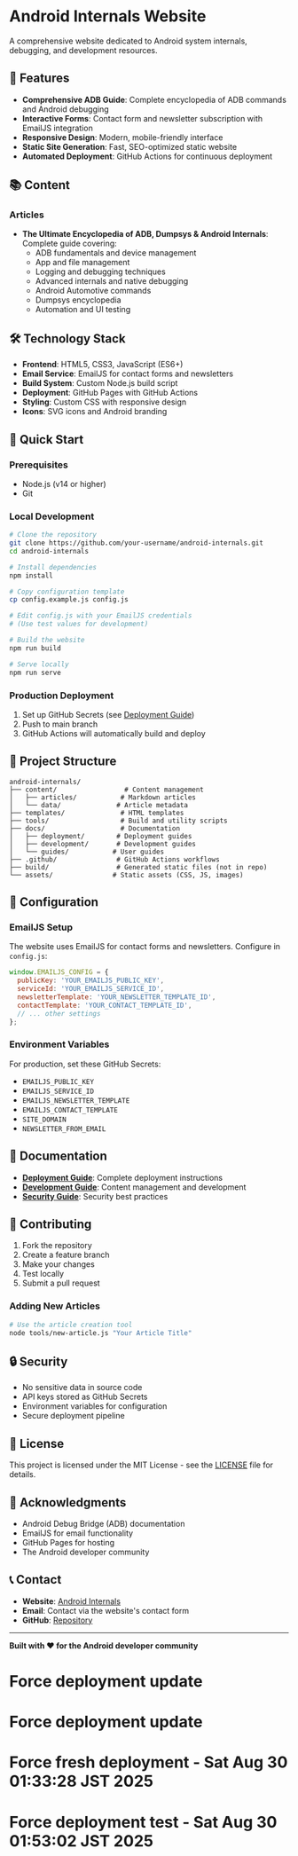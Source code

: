 # Android Internals Website

A comprehensive website dedicated to Android system internals, debugging, and development resources.

## 🚀 Features

- **Comprehensive ADB Guide**: Complete encyclopedia of ADB commands and Android debugging
- **Interactive Forms**: Contact form and newsletter subscription with EmailJS integration
- **Responsive Design**: Modern, mobile-friendly interface
- **Static Site Generation**: Fast, SEO-optimized static website
- **Automated Deployment**: GitHub Actions for continuous deployment

## 📚 Content

### Articles
- **The Ultimate Encyclopedia of ADB, Dumpsys & Android Internals**: Complete guide covering:
  - ADB fundamentals and device management
  - App and file management
  - Logging and debugging techniques
  - Advanced internals and native debugging
  - Android Automotive commands
  - Dumpsys encyclopedia
  - Automation and UI testing

## 🛠️ Technology Stack

- **Frontend**: HTML5, CSS3, JavaScript (ES6+)
- **Email Service**: EmailJS for contact forms and newsletters
- **Build System**: Custom Node.js build script
- **Deployment**: GitHub Pages with GitHub Actions
- **Styling**: Custom CSS with responsive design
- **Icons**: SVG icons and Android branding

## 🚀 Quick Start

### Prerequisites
- Node.js (v14 or higher)
- Git

### Local Development
```bash
# Clone the repository
git clone https://github.com/your-username/android-internals.git
cd android-internals

# Install dependencies
npm install

# Copy configuration template
cp config.example.js config.js

# Edit config.js with your EmailJS credentials
# (Use test values for development)

# Build the website
npm run build

# Serve locally
npm run serve
```

### Production Deployment
1. Set up GitHub Secrets (see [Deployment Guide](docs/deployment/DEPLOYMENT.md))
2. Push to main branch
3. GitHub Actions will automatically build and deploy

## 📁 Project Structure

```
android-internals/
├── content/                 # Content management
│   ├── articles/           # Markdown articles
│   └── data/              # Article metadata
├── templates/              # HTML templates
├── tools/                  # Build and utility scripts
├── docs/                   # Documentation
│   ├── deployment/        # Deployment guides
│   ├── development/       # Development guides
│   └── guides/           # User guides
├── .github/               # GitHub Actions workflows
├── build/                 # Generated static files (not in repo)
└── assets/               # Static assets (CSS, JS, images)
```

## 🔧 Configuration

### EmailJS Setup
The website uses EmailJS for contact forms and newsletters. Configure in `config.js`:

```javascript
window.EMAILJS_CONFIG = {
  publicKey: 'YOUR_EMAILJS_PUBLIC_KEY',
  serviceId: 'YOUR_EMAILJS_SERVICE_ID',
  newsletterTemplate: 'YOUR_NEWSLETTER_TEMPLATE_ID',
  contactTemplate: 'YOUR_CONTACT_TEMPLATE_ID',
  // ... other settings
};
```

### Environment Variables
For production, set these GitHub Secrets:
- `EMAILJS_PUBLIC_KEY`
- `EMAILJS_SERVICE_ID`
- `EMAILJS_NEWSLETTER_TEMPLATE`
- `EMAILJS_CONTACT_TEMPLATE`
- `SITE_DOMAIN`
- `NEWSLETTER_FROM_EMAIL`

## 📖 Documentation

- **[Deployment Guide](docs/deployment/DEPLOYMENT.md)**: Complete deployment instructions
- **[Development Guide](docs/development/content-structure.md)**: Content management and development
- **[Security Guide](docs/deployment/clean-for-github.sh)**: Security best practices

## 🤝 Contributing

1. Fork the repository
2. Create a feature branch
3. Make your changes
4. Test locally
5. Submit a pull request

### Adding New Articles
```bash
# Use the article creation tool
node tools/new-article.js "Your Article Title"
```

## 🔒 Security

- No sensitive data in source code
- API keys stored as GitHub Secrets
- Environment variables for configuration
- Secure deployment pipeline

## 📄 License

This project is licensed under the MIT License - see the [LICENSE](LICENSE) file for details.

## 🙏 Acknowledgments

- Android Debug Bridge (ADB) documentation
- EmailJS for email functionality
- GitHub Pages for hosting
- The Android developer community

## 📞 Contact

- **Website**: [Android Internals](https://www.hemangpandhi.com)
- **Email**: Contact via the website's contact form
- **GitHub**: [Repository](https://github.com/your-username/android-internals)

---

**Built with ❤️ for the Android developer community**
# Force deployment update
# Force deployment update
# Force fresh deployment - Sat Aug 30 01:33:28 JST 2025
# Force deployment test - Sat Aug 30 01:53:02 JST 2025
